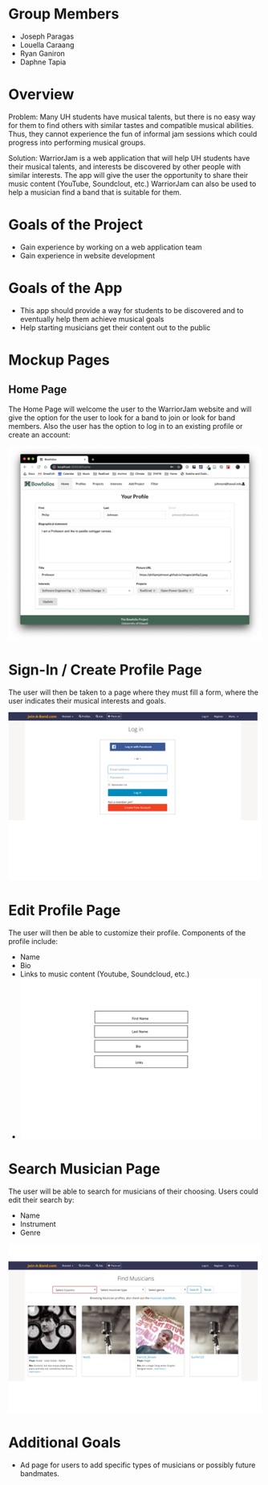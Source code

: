 # Group Members 
- Joseph Paragas
- Louella Caraang 
- Ryan Ganiron 
- Daphne Tapia 

# Overview 
Problem: Many UH students have musical talents, but there is no easy way for them to find others with similar tastes and compatible musical abilities. Thus, they cannot experience the fun of informal jam sessions which could progress into performing musical groups.

Solution: WarriorJam is a web application that will help UH students have their musical talents, and interests be discovered by other people with similar interests. The app will give the user the opportunity to share their music content (YouTube, Soundclout, etc.) WarriorJam can also be used to help a musician find a band that is suitable for them.  

# Goals of the Project
- Gain experience by working on a web application team
- Gain experience in website development 

# Goals of the App
- This app should provide a way for students to be discovered and to eventually help them achieve musical goals 
- Help starting musicians get their content out to the public

# Mockup Pages 
## Home Page 
The Home Page will welcome the user to the WarriorJam website and will give the option for the user to look for a band to join or look for band members. Also the user has the option to log in to an existing profile or create an account:  

![](images/home-page.png)

# Sign-In / Create Profile Page
The user will then be taken to a page where they must fill a form, where the user indicates their musical interests and goals. 

![](images/logInPage.png)

# Edit Profile Page
The user will then be able to customize their profile. Components of the profile include: 
- Name
- Bio 
- Links to music content (Youtube, Soundcloud, etc.)
- ![](images/editProfile.png)

# Search Musician Page
The user will be able to search for musicians of their choosing. Users could edit their search by:
- Name
- Instrument
- Genre

![](images/searchPage.png)

# Additional Goals
- Ad page for users to add specific types of musicians or possibly future bandmates.
